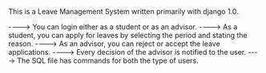 This is a Leave Management System written primarily with django 1.0.

----> You can login either as a student or as an advisor.
----> As a student, you can apply for leaves by selecting the period and stating the reason.
----> As an advisor, you can reject or accept the leave applications.
----> Every decision of the advisor is notified to the user.
----> The SQL file has commands for both the type of users. 
